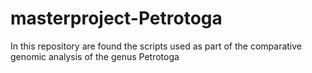 # masterproject-Petrotoga
In this repository are found the scripts used as part of the comparative genomic analysis of the genus Petrotoga
